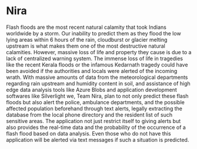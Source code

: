 # Nira
Flash floods are the most recent natural calamity that took Indians worldwide by a storm. Our inability to predict them as they flood the low lying areas within 6 hours of the rain, cloudburst or glacier melting upstream is what makes them one of the most destructive natural calamities. However, massive loss of life and property they cause is due to a lack of centralized warning system.
The immense loss of life in tragedies like the recent Kerala floods or the infamous Kedarnath tragedy could have been avoided if the authorities and locals were alerted of the incoming wrath. With massive amounts of data from the meteorological departments regarding rain upstream and humidity content in soil, and assistance of high edge data analysis tools like Azure Blobs and application development softwares like Silverlight we, Team Nira, plan to not only predict these flash floods but also alert the police, ambulance departments, and the possible affected population beforehand through text alerts, legally extracting the database from the local phone directory and the resident list of such sensitive areas.
The application not just restrict itself to giving alerts but also provides the real-time data and the probability of the occurrence of a flash flood based on data analysis. Even those who do not have this application will be alerted via text messages if such a situation is predicted.
